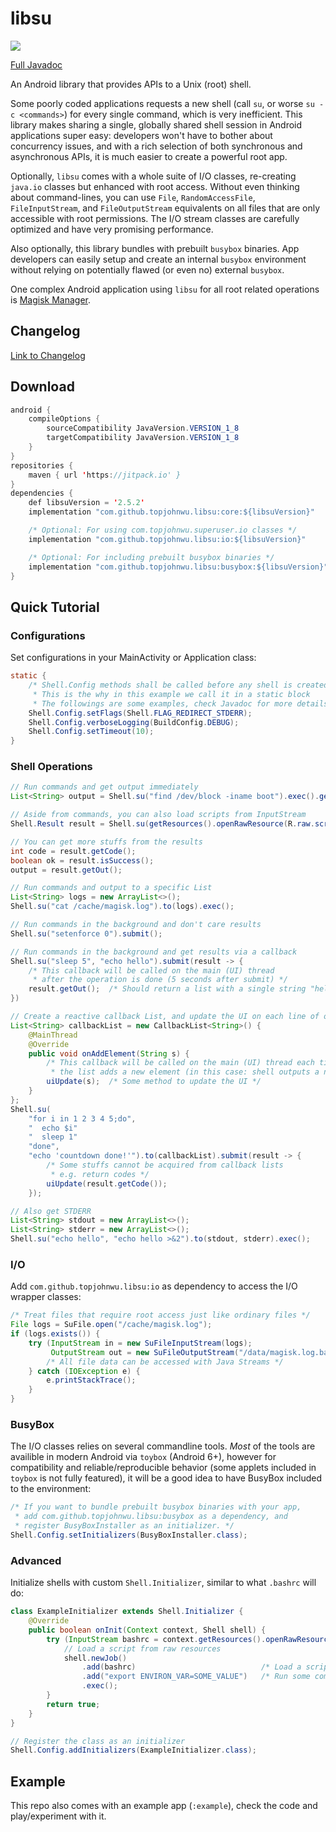 # libsu

[![](https://jitpack.io/v/topjohnwu/libsu.svg)](https://jitpack.io/#topjohnwu/libsu)

[Full Javadoc](https://javadoc.jitpack.io/com/github/topjohnwu/libsu/docs/2.5.2/javadoc/overview-summary.html)

An Android library that provides APIs to a Unix (root) shell.

Some poorly coded applications requests a new shell (call `su`, or worse `su -c <commands>`) for every single command, which is very inefficient. This library makes sharing a single, globally shared shell session in Android applications super easy: developers won't have to bother about concurrency issues, and with a rich selection of both synchronous and asynchronous APIs, it is much easier to create a powerful root app.

Optionally, `libsu` comes with a whole suite of I/O classes, re-creating `java.io` classes but enhanced with root access. Without even thinking about command-lines, you can use `File`, `RandomAccessFile`, `FileInputStream`, and `FileOutputStream` equivalents on all files that are only accessible with root permissions. The I/O stream classes are carefully optimized and have very promising performance.

Also optionally, this library bundles with prebuilt `busybox` binaries. App developers can easily setup and create an internal `busybox` environment without relying on potentially flawed (or even no) external `busybox`.

One complex Android application using `libsu` for all root related operations is [Magisk Manager](https://github.com/topjohnwu/Magisk/tree/master/app).

## Changelog

[Link to Changelog](./CHANGELOG.md)

## Download
```java
android {
    compileOptions {
        sourceCompatibility JavaVersion.VERSION_1_8
        targetCompatibility JavaVersion.VERSION_1_8
    }
}
repositories {
    maven { url 'https://jitpack.io' }
}
dependencies {
    def libsuVersion = '2.5.2'
    implementation "com.github.topjohnwu.libsu:core:${libsuVersion}"

    /* Optional: For using com.topjohnwu.superuser.io classes */
    implementation "com.github.topjohnwu.libsu:io:${libsuVersion}"

    /* Optional: For including prebuilt busybox binaries */
    implementation "com.github.topjohnwu.libsu:busybox:${libsuVersion}"
}
```

## Quick Tutorial

### Configurations
Set configurations in your MainActivity or Application class:

```java
static {
    /* Shell.Config methods shall be called before any shell is created
     * This is the why in this example we call it in a static block
     * The followings are some examples, check Javadoc for more details */
    Shell.Config.setFlags(Shell.FLAG_REDIRECT_STDERR);
    Shell.Config.verboseLogging(BuildConfig.DEBUG);
    Shell.Config.setTimeout(10);
}
```

### Shell Operations

```java
// Run commands and get output immediately
List<String> output = Shell.su("find /dev/block -iname boot").exec().getOut();

// Aside from commands, you can also load scripts from InputStream
Shell.Result result = Shell.su(getResources().openRawResource(R.raw.script)).exec();

// You can get more stuffs from the results
int code = result.getCode();
boolean ok = result.isSuccess();
output = result.getOut();

// Run commands and output to a specific List
List<String> logs = new ArrayList<>();
Shell.su("cat /cache/magisk.log").to(logs).exec();

// Run commands in the background and don't care results
Shell.su("setenforce 0").submit();

// Run commands in the background and get results via a callback
Shell.su("sleep 5", "echo hello").submit(result -> {
    /* This callback will be called on the main (UI) thread
     * after the operation is done (5 seconds after submit) */
    result.getOut();  /* Should return a list with a single string "hello" */
})

// Create a reactive callback List, and update the UI on each line of output
List<String> callbackList = new CallbackList<String>() {
    @MainThread
    @Override
    public void onAddElement(String s) {
        /* This callback will be called on the main (UI) thread each time
         * the list adds a new element (in this case: shell outputs a new line)*/
        uiUpdate(s);  /* Some method to update the UI */
    }
};
Shell.su(
    "for i in 1 2 3 4 5;do",
    "  echo $i"
    "  sleep 1"
    "done",
    "echo 'countdown done!'").to(callbackList).submit(result -> {
        /* Some stuffs cannot be acquired from callback lists
         * e.g. return codes */
        uiUpdate(result.getCode());
    });

// Also get STDERR
List<String> stdout = new ArrayList<>();
List<String> stderr = new ArrayList<>();
Shell.su("echo hello", "echo hello >&2").to(stdout, stderr).exec();
```

### I/O
Add `com.github.topjohnwu.libsu:io` as dependency to access the I/O wrapper classes:

```java
/* Treat files that require root access just like ordinary files */
File logs = SuFile.open("/cache/magisk.log");
if (logs.exists()) {
    try (InputStream in = new SuFileInputStream(logs);
         OutputStream out = new SuFileOutputStream("/data/magisk.log.bak")) {
        /* All file data can be accessed with Java Streams */
    } catch (IOException e) {
        e.printStackTrace();
    }
}
```

### BusyBox
The I/O classes relies on several commandline tools. *Most* of the tools are availible in modern Android via `toybox` (Android 6+), however for compatibility and reliable/reproducible behavior (some applets included in `toybox` is not fully featured), it will be a good idea to have BusyBox included to the environment:

```java
/* If you want to bundle prebuilt busybox binaries with your app,
 * add com.github.topjohnwu.libsu:busybox as a dependency, and
 * register BusyBoxInstaller as an initializer. */
Shell.Config.setInitializers(BusyBoxInstaller.class);
```

### Advanced
Initialize shells with custom `Shell.Initializer`, similar to what `.bashrc` will do:

```java
class ExampleInitializer extends Shell.Initializer {
    @Override
    public boolean onInit(Context context, Shell shell) {
        try (InputStream bashrc = context.getResources().openRawResource(R.raw.bashrc)) {
            // Load a script from raw resources
            shell.newJob()
                .add(bashrc)                            /* Load a script from resources */
                .add("export ENVIRON_VAR=SOME_VALUE")   /* Run some commands */
                .exec();
        }
        return true;
    }
}

// Register the class as an initializer
Shell.Config.addInitializers(ExampleInitializer.class);
```

## Example

This repo also comes with an example app (`:example`), check the code and play/experiment with it.
